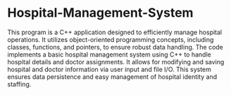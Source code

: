 # Hospital-Management-System
This program is a C++ application designed to efficiently manage hospital operations. It utilizes object-oriented programming concepts, including classes,
functions, and pointers, to ensure robust data handling.
The code implements a basic hospital management system using C++ to handle hospital details and doctor assignments. It allows for modifying and saving hospital and doctor information via user input and file I/O. This system ensures data persistence and easy management of hospital identity and staffing.
